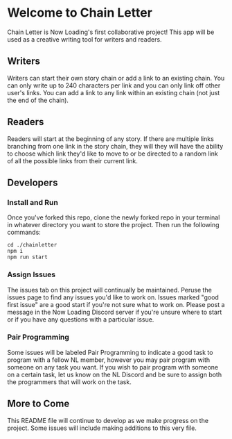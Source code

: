 # Welcome to Chain Letter

Chain Letter is Now Loading's first collaborative project! This app will be used as a creative writing tool for writers and readers. 

## Writers
Writers can start their own story chain or add a link to an existing chain. You can only write up to 240 characters per link and you can only link off other user's links. You can add a link to any link within an existing chain (not just the end of the chain). 

## Readers
Readers will start at the beginning of any story. If there are multiple links branching from one link in the story chain, they will they will have the ability to choose which link they'd like to move to or be directed to a random link of all the possible links from their current link.

## Developers

### Install and Run
Once you've forked this repo, clone the newly forked repo in your terminal in whatever directory you want to store the project. Then run the following commands:
```
cd ./chainletter
npm i
npm run start
```
### Assign Issues
The issues tab on this project will continually be maintained. Peruse the issues page to find any issues you'd like to work on. Issues marked "good first issue" are a good start if you're not sure what to work on. Please post a message in the Now Loading Discord server if you're unsure where to start or if you have any questions with a particular issue.

### Pair Programming
Some issues will be labeled Pair Programming to indicate a good task to program with a fellow NL member, however you may pair program with someone on any task you want. If you wish to pair program with someone on a certain task, let us know on the NL Discord and be sure to assign both the programmers that will work on the task. 

## More to Come
This README file will continue to develop as we make progress on the project. Some issues will include making additions to this very file. 

<!-- clean lineendings -->
